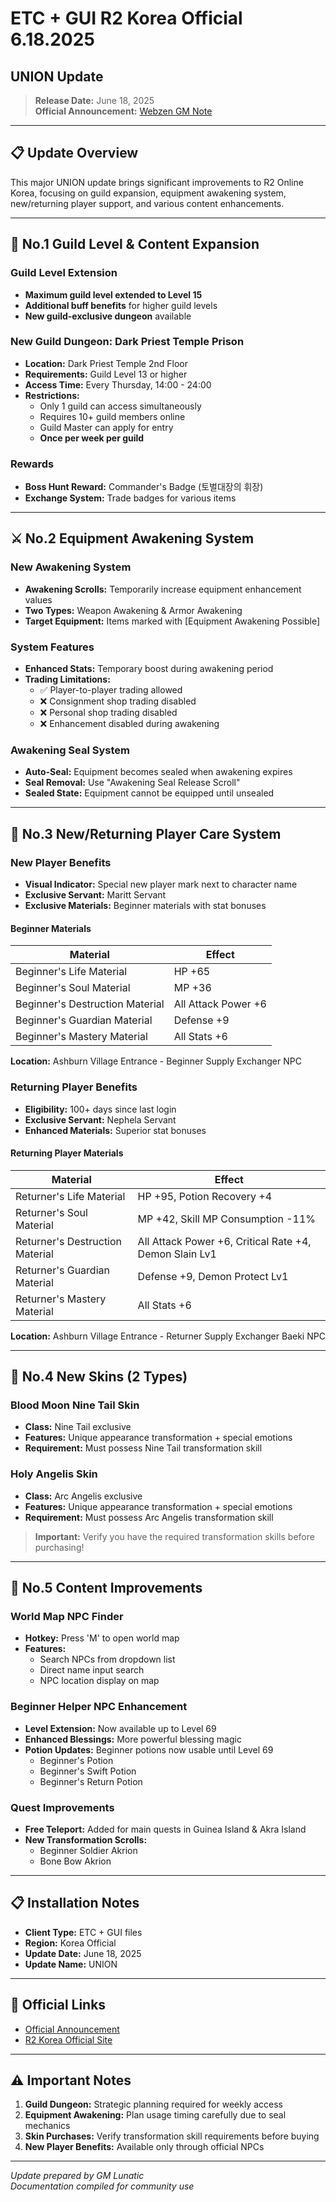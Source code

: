 # ETC + GUI R2 Korea Official 6.18.2025

## UNION Update

> **Release Date:** June 18, 2025  
> **Official Announcement:** [Webzen GM Note](https://r2.webzen.co.kr/community/gm-note/detail/35508#newbie_comeback)

---

## 📋 Update Overview

This major UNION update brings significant improvements to R2 Online Korea, focusing on guild expansion, equipment awakening system, new/returning player support, and various content enhancements.

---

## 🏰 No.1 Guild Level & Content Expansion

### Guild Level Extension

- **Maximum guild level extended to Level 15**
- **Additional buff benefits** for higher guild levels
- **New guild-exclusive dungeon** available

### New Guild Dungeon: Dark Priest Temple Prison

- **Location:** Dark Priest Temple 2nd Floor
- **Requirements:** Guild Level 13 or higher
- **Access Time:** Every Thursday, 14:00 - 24:00
- **Restrictions:**
  - Only 1 guild can access simultaneously
  - Requires 10+ guild members online
  - Guild Master can apply for entry
  - **Once per week per guild**

### Rewards

- **Boss Hunt Reward:** Commander's Badge (토벌대장의 휘장)
- **Exchange System:** Trade badges for various items

---

## ⚔️ No.2 Equipment Awakening System

### New Awakening System

- **Awakening Scrolls:** Temporarily increase equipment enhancement values
- **Two Types:** Weapon Awakening & Armor Awakening
- **Target Equipment:** Items marked with [Equipment Awakening Possible]

### System Features

- **Enhanced Stats:** Temporary boost during awakening period
- **Trading Limitations:**
  - ✅ Player-to-player trading allowed
  - ❌ Consignment shop trading disabled
  - ❌ Personal shop trading disabled
  - ❌ Enhancement disabled during awakening

### Awakening Seal System

- **Auto-Seal:** Equipment becomes sealed when awakening expires
- **Seal Removal:** Use "Awakening Seal Release Scroll"
- **Sealed State:** Equipment cannot be equipped until unsealed

---

## 👥 No.3 New/Returning Player Care System

### New Player Benefits

- **Visual Indicator:** Special new player mark next to character name
- **Exclusive Servant:** Maritt Servant
- **Exclusive Materials:** Beginner materials with stat bonuses

#### Beginner Materials

| Material | Effect |
|----------|--------|
| Beginner's Life Material | HP +65 |
| Beginner's Soul Material | MP +36 |
| Beginner's Destruction Material | All Attack Power +6 |
| Beginner's Guardian Material | Defense +9 |
| Beginner's Mastery Material | All Stats +6 |

**Location:** Ashburn Village Entrance - Beginner Supply Exchanger NPC

### Returning Player Benefits

- **Eligibility:** 100+ days since last login
- **Exclusive Servant:** Nephela Servant
- **Enhanced Materials:** Superior stat bonuses

#### Returning Player Materials

| Material | Effect |
|----------|--------|
| Returner's Life Material | HP +95, Potion Recovery +4 |
| Returner's Soul Material | MP +42, Skill MP Consumption -11% |
| Returner's Destruction Material | All Attack Power +6, Critical Rate +4, Demon Slain Lv1 |
| Returner's Guardian Material | Defense +9, Demon Protect Lv1 |
| Returner's Mastery Material | All Stats +6 |

**Location:** Ashburn Village Entrance - Returner Supply Exchanger Baeki NPC

---

## 🎨 No.4 New Skins (2 Types)

### Blood Moon Nine Tail Skin

- **Class:** Nine Tail exclusive
- **Features:** Unique appearance transformation + special emotions
- **Requirement:** Must possess Nine Tail transformation skill

### Holy Angelis Skin

- **Class:** Arc Angelis exclusive
- **Features:** Unique appearance transformation + special emotions
- **Requirement:** Must possess Arc Angelis transformation skill

> **Important:** Verify you have the required transformation skills before purchasing!

---

## 🔧 No.5 Content Improvements

### World Map NPC Finder

- **Hotkey:** Press 'M' to open world map
- **Features:**
  - Search NPCs from dropdown list
  - Direct name input search
  - NPC location display on map

### Beginner Helper NPC Enhancement

- **Level Extension:** Now available up to Level 69
- **Enhanced Blessings:** More powerful blessing magic
- **Potion Updates:** Beginner potions now usable until Level 69
  - Beginner's Potion
  - Beginner's Swift Potion
  - Beginner's Return Potion

### Quest Improvements

- **Free Teleport:** Added for main quests in Guinea Island & Akra Island
- **New Transformation Scrolls:**
  - Beginner Soldier Akrion
  - Bone Bow Akrion

---

## 📋 Installation Notes

- **Client Type:** ETC + GUI files
- **Region:** Korea Official
- **Update Date:** June 18, 2025
- **Update Name:** UNION

---

## 🔗 Official Links

- [Official Announcement](https://r2.webzen.co.kr/community/gm-note/detail/35508#newbie_comeback)
- [R2 Korea Official Site](https://r2.webzen.co.kr/)

---

## ⚠️ Important Notes

1. **Guild Dungeon:** Strategic planning required for weekly access
2. **Equipment Awakening:** Plan usage timing carefully due to seal mechanics
3. **Skin Purchases:** Verify transformation skill requirements before buying
4. **New Player Benefits:** Available only through official NPCs

---

*Update prepared by GM Lunatic*  
*Documentation compiled for community use*
